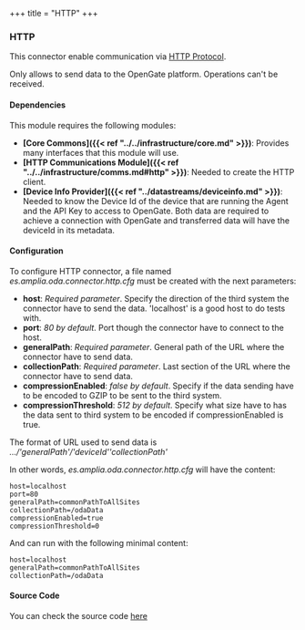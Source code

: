+++
title = "HTTP"
+++

### HTTP

This connector enable communication via [HTTP Protocol](https://github.com/amplia-iiot/oda/tree/master/oda-connectors/http).

Only allows to send data to the OpenGate platform. Operations can't be received.

#### Dependencies

This module requires the following modules:

* __[Core Commons]({{< ref "../../infrastructure/core.md" >}})__: Provides many interfaces that this module will use.
* __[HTTP Communications Module]({{< ref "../../infrastructure/comms.md#http" >}})__: Needed to create the HTTP client.
* __[Device Info Provider]({{< ref "../datastreams/deviceinfo.md" >}})__: Needed to know the Device Id of the device that are running the Agent and the API Key to access to OpenGate.
Both data are required to achieve a connection with OpenGate and transferred data will have the deviceId in its metadata.

#### Configuration

To configure HTTP connector, a file named _es.amplia.oda.connector.http.cfg_ must be created with the next parameters:

* __host__: _Required parameter_. Specify the direction of the third system the connector have to send the data.
'localhost' is a good host to do tests with.
* __port__: _80 by default_. Port though the connector have to connect to the host.
* __generalPath__: _Required parameter_. General path of the URL where the connector have to send data.
* __collectionPath__: _Required parameter_. Last section of the URL where the connector have to send data.
* __compressionEnabled__: _false by default_. Specify if the data sending have to be encoded to GZIP to be sent to the third system.
* __compressionThreshold__: _512 by default_. Specify what size have to has the data sent to third system to be encoded if compressionEnabled is true.

The format of URL used to send data is _.../'generalPath'/'deviceId''collectionPath'_

In other words, _es.amplia.oda.connector.http.cfg_ will have the content:

```
host=localhost
port=80
generalPath=commonPathToAllSites
collectionPath=/odaData
compressionEnabled=true
compressionThreshold=0
```

And can run with the following minimal content:

```
host=localhost
generalPath=commonPathToAllSites
collectionPath=/odaData
```

#### Source Code

You can check the source code [here](https://github.com/amplia-iiot/oda/tree/master/oda-connectors/http)
